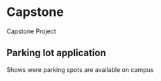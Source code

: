 # Capstone
Capstone Project

## Parking lot application

Shows were parking spots are available on campus
